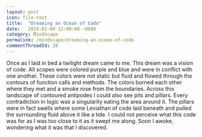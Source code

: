 ```yaml
---
layout: post
icon: file-text
title:  "Dreaming an Ocean of Code"
date:   2019-01-08 12:00:00 -0600
category: Mindscape
permalink: /mindscape/dreaming-an-ocean-of-code
commentThreadId: 20
---
```


Once as I laid in bed a twilight dream came to me. This dream was a vision of code. All scopes were colored purple and blue and were in conflict with one another. These colors were not static but fluid and flowed through the contours of function calls and methods.  The colors burned each other where they met and a smoke rose from the boundaries. Across this landscape of contoured antipodes I could also see pits and pillars. Every contradiction in logic was a singularity eating the area around it. The pillars were in fact swells where some Leviathan of code laid beneath and pulled the surrounding fluid above it like a tide. I could not perceive what this code was for as I was too close to it as it swept me along. Soon I awoke, wondering what it was that I discovered.

